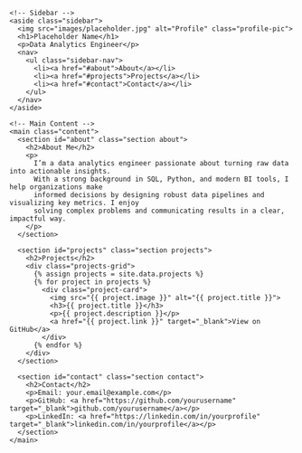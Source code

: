 <!DOCTYPE html>
<html lang="en">
<head>
  <meta charset="UTF-8" />
  <meta name="viewport" content="width=device-width, initial-scale=1.0"/>
  <title>Data Analytics Engineer Portfolio</title>
  <link rel="stylesheet" href="assets/css/style.css"/>
  <link href="https://fonts.googleapis.com/css2?family=Inter:wght@400;600&display=swap" rel="stylesheet">
</head>
<body>

  <div class="container">

    <!-- Sidebar -->
    <aside class="sidebar">
      <img src="images/placeholder.jpg" alt="Profile" class="profile-pic">
      <h1>Placeholder Name</h1>
      <p>Data Analytics Engineer</p>
      <nav>
        <ul class="sidebar-nav">
          <li><a href="#about">About</a></li>
          <li><a href="#projects">Projects</a></li>
          <li><a href="#contact">Contact</a></li>
        </ul>
      </nav>
    </aside>

    <!-- Main Content -->
    <main class="content">
      <section id="about" class="section about">
        <h2>About Me</h2>
        <p>
          I’m a data analytics engineer passionate about turning raw data into actionable insights. 
          With a strong background in SQL, Python, and modern BI tools, I help organizations make 
          informed decisions by designing robust data pipelines and visualizing key metrics. I enjoy 
          solving complex problems and communicating results in a clear, impactful way.
        </p>
      </section>

      <section id="projects" class="section projects">
        <h2>Projects</h2>
        <div class="projects-grid">
          {% assign projects = site.data.projects %}
          {% for project in projects %}
            <div class="project-card">
              <img src="{{ project.image }}" alt="{{ project.title }}">
              <h3>{{ project.title }}</h3>
              <p>{{ project.description }}</p>
              <a href="{{ project.link }}" target="_blank">View on GitHub</a>
            </div>
          {% endfor %}
        </div>
      </section>

      <section id="contact" class="section contact">
        <h2>Contact</h2>
        <p>Email: your.email@example.com</p>
        <p>GitHub: <a href="https://github.com/yourusername" target="_blank">github.com/yourusername</a></p>
        <p>LinkedIn: <a href="https://linkedin.com/in/yourprofile" target="_blank">linkedin.com/in/yourprofile</a></p>
      </section>
    </main>
    
  </div>

</body>
</html>
